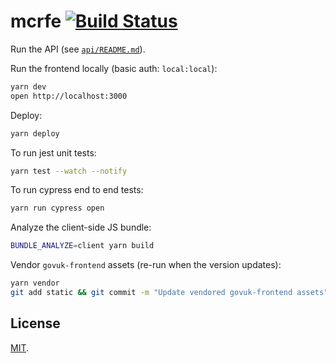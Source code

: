 # mcrfe [![Build Status](https://travis-ci.org/tvararu/mcrfe.svg?branch=master)](https://travis-ci.org/tvararu/mcrfe)

Run the API (see [`api/README.md`](api/README.md)).

Run the frontend locally (basic auth: `local:local`):

```bash
yarn dev
open http://localhost:3000
```

Deploy:

```bash
yarn deploy
```

To run jest unit tests:

```bash
yarn test --watch --notify
```

To run cypress end to end tests:

```bash
yarn run cypress open
```

Analyze the client-side JS bundle:

```bash
BUNDLE_ANALYZE=client yarn build
```

Vendor `govuk-frontend` assets (re-run when the version updates):

```bash
yarn vendor
git add static && git commit -m "Update vendored govuk-frontend assets"
```

## License

[MIT](LICENSE.txt).
